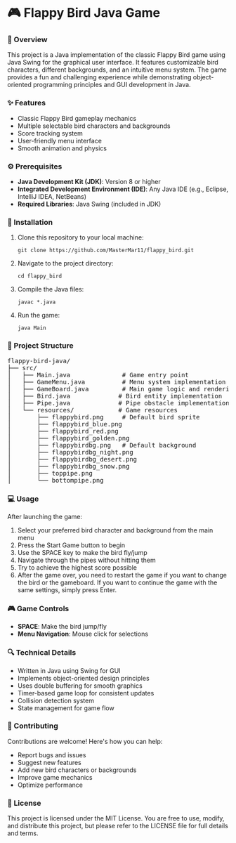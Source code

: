 <h1><b>🎮 Flappy Bird Java Game</b></h1>

<h3><b>📖 Overview</b></h3>
<p>This project is a Java implementation of the classic Flappy Bird game using Java Swing for the graphical user interface. It features customizable bird characters, different backgrounds, and an intuitive menu system. The game provides a fun and challenging experience while demonstrating object-oriented programming principles and GUI development in Java.</p>

<h3><b>✨ Features</b></h3>
<ul>
  <li>Classic Flappy Bird gameplay mechanics</li>
  <li>Multiple selectable bird characters and backgrounds</li>
  <li>Score tracking system</li>
  <li>User-friendly menu interface</li>
  <li>Smooth animation and physics</li>
</ul>

<h3><b>⚙️ Prerequisites</b></h3>
<ul>
  <li><b>Java Development Kit (JDK)</b>: Version 8 or higher</li>
  <li><b>Integrated Development Environment (IDE)</b>: Any Java IDE (e.g., Eclipse, IntelliJ IDEA, NetBeans)</li>
  <li><b>Required Libraries</b>: Java Swing (included in JDK)</li>
</ul>

<h3><b>🔧 Installation</b></h3>
<ol>
  <li>Clone this repository to your local machine:
    <pre><code>git clone https://github.com/MasterMar11/flappy_bird.git</code></pre>
  </li>
  <li>Navigate to the project directory:
    <pre><code>cd flappy_bird</code></pre>
  </li>
  <li>Compile the Java files:
    <pre><code>javac *.java</code></pre>
  </li>
  <li>Run the game:
    <pre><code>java Main</code></pre>
  </li>
</ol>

<h3><b>📁 Project Structure</b></h3>
<pre>
flappy-bird-java/
├── src/
│   ├── Main.java              # Game entry point
│   ├── GameMenu.java          # Menu system implementation
│   ├── GameBoard.java         # Main game logic and rendering
│   ├── Bird.java             # Bird entity implementation
│   ├── Pipe.java             # Pipe obstacle implementation
│   └── resources/            # Game resources
│       ├── flappybird.png     # Default bird sprite
│       ├── flappybird_blue.png
│       ├── flappybird_red.png
│       ├── flappybird_golden.png
│       ├── flappybirdbg.png   # Default background
│       ├── flappybirdbg_night.png
│       ├── flappybirdbg_desert.png
│       ├── flappybirdbg_snow.png
│       ├── toppipe.png
│       └── bottompipe.png
</pre>

<h3><b>💻 Usage</b></h3>
<p>After launching the game:</p>
<ol>
  <li>Select your preferred bird character and background from the main menu</li>
  <li>Press the Start Game button to begin</li>
  <li>Use the SPACE key to make the bird fly/jump</li>
  <li>Navigate through the pipes without hitting them</li>
  <li>Try to achieve the highest score possible</li>
  <li>After the game over, you need to restart the game if you want to change the bird or the gameboard. If you want to continue the game with the same settings, simply press Enter.</li>
</ol>

<h3><b>🎮 Game Controls</b></h3>
<ul>
  <li><b>SPACE</b>: Make the bird jump/fly</li>
  <li><b>Menu Navigation</b>: Mouse click for selections</li>
</ul>

<h3><b>🔍 Technical Details</b></h3>
<ul>
  <li>Written in Java using Swing for GUI</li>
  <li>Implements object-oriented design principles</li>
  <li>Uses double buffering for smooth graphics</li>
  <li>Timer-based game loop for consistent updates</li>
  <li>Collision detection system</li>
  <li>State management for game flow</li>
</ul>

<h3><b>🙌 Contributing</b></h3>
<p>Contributions are welcome! Here's how you can help:</p>
<ul>
  <li>Report bugs and issues</li>
  <li>Suggest new features</li>
  <li>Add new bird characters or backgrounds</li>
  <li>Improve game mechanics</li>
  <li>Optimize performance</li>
</ul>

<h3><b>📜 License</b></h3>
<p>This project is licensed under the MIT License. You are free to use, modify, and distribute this project, but please refer to the LICENSE file for full details and terms.</p>

